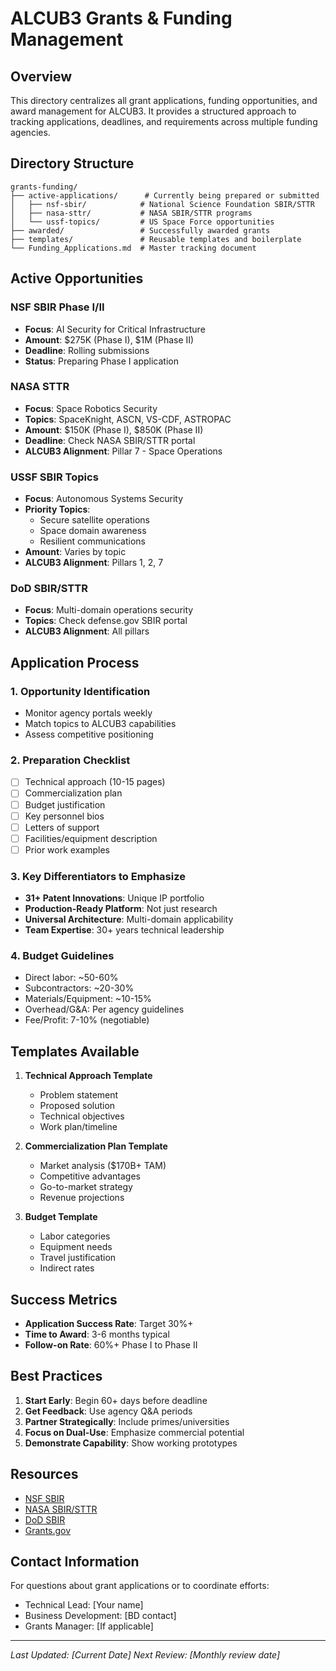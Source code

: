 # ALCUB3 Grants & Funding Management

## Overview

This directory centralizes all grant applications, funding opportunities, and award management for ALCUB3. It provides a structured approach to tracking applications, deadlines, and requirements across multiple funding agencies.

## Directory Structure

```
grants-funding/
├── active-applications/      # Currently being prepared or submitted
│   ├── nsf-sbir/            # National Science Foundation SBIR/STTR
│   ├── nasa-sttr/           # NASA SBIR/STTR programs
│   └── ussf-topics/         # US Space Force opportunities
├── awarded/                 # Successfully awarded grants
├── templates/               # Reusable templates and boilerplate
└── Funding_Applications.md  # Master tracking document
```

## Active Opportunities

### NSF SBIR Phase I/II
- **Focus**: AI Security for Critical Infrastructure
- **Amount**: $275K (Phase I), $1M (Phase II)
- **Deadline**: Rolling submissions
- **Status**: Preparing Phase I application

### NASA STTR 
- **Focus**: Space Robotics Security
- **Topics**: SpaceKnight, ASCN, VS-CDF, ASTROPAC
- **Amount**: $150K (Phase I), $850K (Phase II)
- **Deadline**: Check NASA SBIR/STTR portal
- **ALCUB3 Alignment**: Pillar 7 - Space Operations

### USSF SBIR Topics
- **Focus**: Autonomous Systems Security
- **Priority Topics**: 
  - Secure satellite operations
  - Space domain awareness
  - Resilient communications
- **Amount**: Varies by topic
- **ALCUB3 Alignment**: Pillars 1, 2, 7

### DoD SBIR/STTR
- **Focus**: Multi-domain operations security
- **Topics**: Check defense.gov SBIR portal
- **ALCUB3 Alignment**: All pillars

## Application Process

### 1. Opportunity Identification
- Monitor agency portals weekly
- Match topics to ALCUB3 capabilities
- Assess competitive positioning

### 2. Preparation Checklist
- [ ] Technical approach (10-15 pages)
- [ ] Commercialization plan
- [ ] Budget justification
- [ ] Key personnel bios
- [ ] Letters of support
- [ ] Facilities/equipment description
- [ ] Prior work examples

### 3. Key Differentiators to Emphasize
- **31+ Patent Innovations**: Unique IP portfolio
- **Production-Ready Platform**: Not just research
- **Universal Architecture**: Multi-domain applicability
- **Team Expertise**: 30+ years technical leadership

### 4. Budget Guidelines
- Direct labor: ~50-60%
- Subcontractors: ~20-30%
- Materials/Equipment: ~10-15%
- Overhead/G&A: Per agency guidelines
- Fee/Profit: 7-10% (negotiable)

## Templates Available

1. **Technical Approach Template**
   - Problem statement
   - Proposed solution
   - Technical objectives
   - Work plan/timeline

2. **Commercialization Plan Template**
   - Market analysis ($170B+ TAM)
   - Competitive advantages
   - Go-to-market strategy
   - Revenue projections

3. **Budget Template**
   - Labor categories
   - Equipment needs
   - Travel justification
   - Indirect rates

## Success Metrics

- **Application Success Rate**: Target 30%+
- **Time to Award**: 3-6 months typical
- **Follow-on Rate**: 60%+ Phase I to Phase II

## Best Practices

1. **Start Early**: Begin 60+ days before deadline
2. **Get Feedback**: Use agency Q&A periods
3. **Partner Strategically**: Include primes/universities
4. **Focus on Dual-Use**: Emphasize commercial potential
5. **Demonstrate Capability**: Show working prototypes

## Resources

- [NSF SBIR](https://seedfund.nsf.gov/)
- [NASA SBIR/STTR](https://sbir.nasa.gov/)
- [DoD SBIR](https://www.defensesbirsttr.mil/)
- [Grants.gov](https://www.grants.gov/)

## Contact Information

For questions about grant applications or to coordinate efforts:
- Technical Lead: [Your name]
- Business Development: [BD contact]
- Grants Manager: [If applicable]

---

*Last Updated: [Current Date]*
*Next Review: [Monthly review date]*